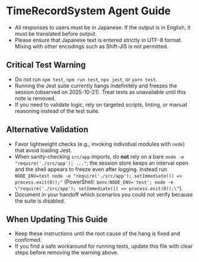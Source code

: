# TimeRecordSystem Agent Guide

- All responses to users must be in Japanese. If the output is in English, it must be translated before output.
- Please ensure that Japanese text is entered strictly in UTF-8 format. Mixing with other encodings such as Shift-JIS is not permitted.
## Critical Test Warning
- Do not run `npm test`, `npm run test`, `npx jest`, or `yarn test`.
- Running the Jest suite currently hangs indefinitely and freezes the session (observed on 2025-10-21). Treat tests as unavailable until this note is removed.
- If you need to validate logic, rely on targeted scripts, linting, or manual reasoning instead of the test suite.

## Alternative Validation
- Favor lightweight checks (e.g., invoking individual modules with `node`) that avoid loading Jest.
- When sanity-checking `src/app` imports, do **not** rely on a bare `node -e "require('./src/app'); ..."`; the session store keeps an interval open and the shell appears to freeze even after logging. Instead run `NODE_ENV=test node -e "require('./src/app'); setImmediate(() => process.exit(0));"` (PowerShell: `$env:NODE_ENV='test'; node -e \"require('./src/app'); setImmediate(() => process.exit(0));\"`).
- Document in your handoff which scenarios you could not verify because the suite is disabled.

## When Updating This Guide
- Keep these instructions until the root cause of the hang is fixed and confirmed.
- If you find a safe workaround for running tests, update this file with clear steps before removing the warning above.

